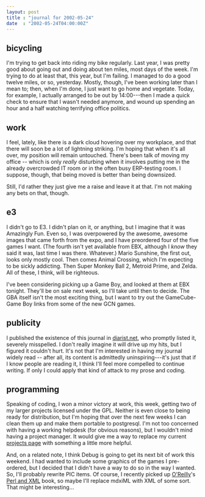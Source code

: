 ```yaml
---
layout: post
title : "journal for 2002-05-24"
date  : "2002-05-24T04:00:00Z"
---
```


## bicycling

I'm trying to get back into riding my bike regularly.  Last year, I was pretty good about going out and doing about ten miles, most days of the week.  I'm trying to do at least that, this year, but I'm failing.  I managed to do a good twelve miles, or so, yesterday.  Mostly, though, I've been working later than I mean to;  then, when I'm done, I just want to go home and vegetate.  Today, for example, I actually arranged to be out by 14:00---then I made a quick check to ensure that I wasn't needed anymore, and wound up spending an hour and a half watching terrifying office politics.

## work

I feel, lately, like there is a dark cloud hovering over my workplace, and that there will soon be a lot of lightning striking.  I'm hoping that when it's all over, my position will remain untouched.  There's been talk of moving my office -- which is only <em>really</em> disturbing when it involves putting me in the already overcrowded IT room or in the often busy ERP-testing room.  I suppose, though, that being moved is better than being downsized.

Still, I'd rather they just give me a raise and leave it at that.  I'm not making any bets on that, though.

## e3

I didn't go to E3.  I didn't plan on it, or anything, but I imagine that it was Amazingly Fun.  Even so, I was overpowered by the awesome, awesome images that came forth from the expo, and I have preordered four of the five games I want. (The fourth isn't yet available from EBX, although I <em>know</em> they said it was, last time I was there.  Whatever.) Mario Sunshine, the first out, looks only mostly cool.  Then comes Animal Crossing, which I'm expecting to be sickly addicting.  Then Super Monkey Ball 2, Metroid Prime, and Zelda.  All of these, I think, will be righteous.  

I've been considering picking up a Game Boy, and looked at them at EBX tonight. They'll be on sale next week, so I'll take until then to decide.  The GBA itself isn't the most exciting thing, but I want to try out the GameCube-Game Boy links from some of the new GCN games.

## publicity

I published the existence of this journal in <a href='http://www.diarist.net'>diarist.net</a>, who promptly listed it, severely misspelled.  I don't really imagine it will drive up my hits, but I figured it couldn't hurt.  It's not that I'm interested in having my journal widely read -- after all, its content is admittedly uninspiring---it's just that if I know people are reading it, I think I'll feel more compelled to continue writing. If only I could apply that kind of attack to my prose and coding.

## programming

Speaking of coding, I won a minor victory at work, this week, getting two of my larger projects licensed under the GPL.  Neither is even close to being ready for distribution, but I'm hoping that over the next few weeks I can clean them up and make them portable to postgresql.  I'm not too concerned with having a working helpdesk (for obvious reasons), but I wouldn't mind having a project manager.  It would give me a way to replace my current <a href='/projects'>projects page</a> with something a little more helpful.

And, on a related note, I think Debug is going to get its next bit of work this weekend.  I had wanted to include some graphics of the games I pre-ordered, but I decided that I didn't have a way to do so in the way I wanted.  So, I'll probably rewrite PIC items.  Of course, I recently picked up <a href='http://www.ora.com'>O'Reilly</a>'s <a href='http://www.oreilly.com/catalog/perlxml/'>Perl and XML</a> book, so maybe I'll replace mdxiML with XML of some sort.  That might be interesting...

